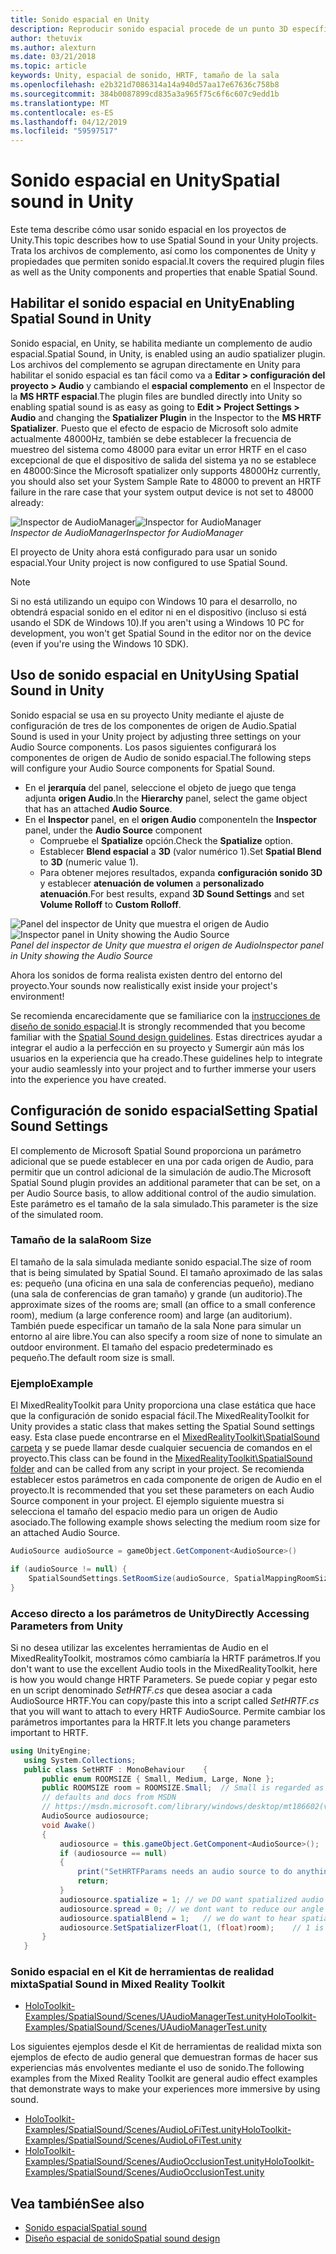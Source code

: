 ```yaml
---
title: Sonido espacial en Unity
description: Reproducir sonido espacial procede de un punto 3D específico dentro de la escena de Unity.
author: thetuvix
ms.author: alexturn
ms.date: 03/21/2018
ms.topic: article
keywords: Unity, espacial de sonido, HRTF, tamaño de la sala
ms.openlocfilehash: e2b321d7086314a14a940d57aa17e67636c758b8
ms.sourcegitcommit: 384b0087899cd835a3a965f75c6f6c607c9edd1b
ms.translationtype: MT
ms.contentlocale: es-ES
ms.lasthandoff: 04/12/2019
ms.locfileid: "59597517"
---
```

# <a name="spatial-sound-in-unity"></a><span data-ttu-id="b2f9f-104">Sonido espacial en Unity</span><span class="sxs-lookup"><span data-stu-id="b2f9f-104">Spatial sound in Unity</span></span>

<span data-ttu-id="b2f9f-105">Este tema describe cómo usar sonido espacial en los proyectos de Unity.</span><span class="sxs-lookup"><span data-stu-id="b2f9f-105">This topic describes how to use Spatial Sound in your Unity projects.</span></span> <span data-ttu-id="b2f9f-106">Trata los archivos de complemento, así como los componentes de Unity y propiedades que permiten sonido espacial.</span><span class="sxs-lookup"><span data-stu-id="b2f9f-106">It covers the required plugin files as well as the Unity components and properties that enable Spatial Sound.</span></span>

## <a name="enabling-spatial-sound-in-unity"></a><span data-ttu-id="b2f9f-107">Habilitar el sonido espacial en Unity</span><span class="sxs-lookup"><span data-stu-id="b2f9f-107">Enabling Spatial Sound in Unity</span></span>

<span data-ttu-id="b2f9f-108">Sonido espacial, en Unity, se habilita mediante un complemento de audio espacial.</span><span class="sxs-lookup"><span data-stu-id="b2f9f-108">Spatial Sound, in Unity, is enabled using an audio spatializer plugin.</span></span> <span data-ttu-id="b2f9f-109">Los archivos del complemento se agrupan directamente en Unity para habilitar el sonido espacial es tan fácil como va a **Editar > configuración del proyecto > Audio** y cambiando el **espacial complemento** en el Inspector de la  **MS HRTF espacial**.</span><span class="sxs-lookup"><span data-stu-id="b2f9f-109">The plugin files are bundled directly into Unity so enabling spatial sound is as easy as going to **Edit > Project Settings > Audio** and changing the **Spatializer Plugin** in the Inspector to the **MS HRTF Spatializer**.</span></span> <span data-ttu-id="b2f9f-110">Puesto que el efecto de espacio de Microsoft solo admite actualmente 48000Hz, también se debe establecer la frecuencia de muestreo del sistema como 48000 para evitar un error HRTF en el caso excepcional de que el dispositivo de salida del sistema ya no se establece en 48000:</span><span class="sxs-lookup"><span data-stu-id="b2f9f-110">Since the Microsoft spatializer only supports 48000Hz currently, you should also set your System Sample Rate to 48000 to prevent an HRTF failure in the rare case that your system output device is not set to 48000 already:</span></span>

<span data-ttu-id="b2f9f-111">![Inspector de AudioManager](images/audio-250px.png)</span><span class="sxs-lookup"><span data-stu-id="b2f9f-111">![Inspector for AudioManager](images/audio-250px.png)</span></span><br>
<span data-ttu-id="b2f9f-112">*Inspector de AudioManager*</span><span class="sxs-lookup"><span data-stu-id="b2f9f-112">*Inspector for AudioManager*</span></span>

<span data-ttu-id="b2f9f-113">El proyecto de Unity ahora está configurado para usar un sonido espacial.</span><span class="sxs-lookup"><span data-stu-id="b2f9f-113">Your Unity project is now configured to use Spatial Sound.</span></span>

>[!NOTE]
><span data-ttu-id="b2f9f-114">Si no está utilizando un equipo con Windows 10 para el desarrollo, no obtendrá espacial sonido en el editor ni en el dispositivo (incluso si está usando el SDK de Windows 10).</span><span class="sxs-lookup"><span data-stu-id="b2f9f-114">If you aren't using a Windows 10 PC for development, you won't get Spatial Sound in the editor nor on the device (even if you're using the Windows 10 SDK).</span></span>

## <a name="using-spatial-sound-in-unity"></a><span data-ttu-id="b2f9f-115">Uso de sonido espacial en Unity</span><span class="sxs-lookup"><span data-stu-id="b2f9f-115">Using Spatial Sound in Unity</span></span>

<span data-ttu-id="b2f9f-116">Sonido espacial se usa en su proyecto Unity mediante el ajuste de configuración de tres de los componentes de origen de Audio.</span><span class="sxs-lookup"><span data-stu-id="b2f9f-116">Spatial Sound is used in your Unity project by adjusting three settings on your Audio Source components.</span></span> <span data-ttu-id="b2f9f-117">Los pasos siguientes configurará los componentes de origen de Audio de sonido espacial.</span><span class="sxs-lookup"><span data-stu-id="b2f9f-117">The following steps will configure your Audio Source components for Spatial Sound.</span></span>
* <span data-ttu-id="b2f9f-118">En el **jerarquía** del panel, seleccione el objeto de juego que tenga adjunta **origen Audio**.</span><span class="sxs-lookup"><span data-stu-id="b2f9f-118">In the **Hierarchy** panel, select the game object that has an attached **Audio Source**.</span></span>
* <span data-ttu-id="b2f9f-119">En el **Inspector** panel, en el **origen Audio** componente</span><span class="sxs-lookup"><span data-stu-id="b2f9f-119">In the **Inspector** panel, under the **Audio Source** component</span></span>
    * <span data-ttu-id="b2f9f-120">Compruebe el **Spatialize** opción.</span><span class="sxs-lookup"><span data-stu-id="b2f9f-120">Check the **Spatialize** option.</span></span>
    * <span data-ttu-id="b2f9f-121">Establecer **Blend espacial** a **3D** (valor numérico 1).</span><span class="sxs-lookup"><span data-stu-id="b2f9f-121">Set **Spatial Blend** to **3D** (numeric value 1).</span></span>
    * <span data-ttu-id="b2f9f-122">Para obtener mejores resultados, expanda **configuración sonido 3D** y establecer **atenuación de volumen** a **personalizado atenuación**.</span><span class="sxs-lookup"><span data-stu-id="b2f9f-122">For best results, expand **3D Sound Settings** and set **Volume Rolloff** to **Custom Rolloff**.</span></span>

<span data-ttu-id="b2f9f-123">![Panel del inspector de Unity que muestra el origen de Audio](images/audiosource.png)</span><span class="sxs-lookup"><span data-stu-id="b2f9f-123">![Inspector panel in Unity showing the Audio Source](images/audiosource.png)</span></span><br>
<span data-ttu-id="b2f9f-124">*Panel del inspector de Unity que muestra el origen de Audio*</span><span class="sxs-lookup"><span data-stu-id="b2f9f-124">*Inspector panel in Unity showing the Audio Source*</span></span>

<span data-ttu-id="b2f9f-125">Ahora los sonidos de forma realista existen dentro del entorno del proyecto.</span><span class="sxs-lookup"><span data-stu-id="b2f9f-125">Your sounds now realistically exist inside your project's environment!</span></span>

<span data-ttu-id="b2f9f-126">Se recomienda encarecidamente que se familiarice con la [instrucciones de diseño de sonido espacial](spatial-sound-design.md).</span><span class="sxs-lookup"><span data-stu-id="b2f9f-126">It is strongly recommended that you become familiar with the [Spatial Sound design guidelines](spatial-sound-design.md).</span></span> <span data-ttu-id="b2f9f-127">Estas directrices ayudar a integrar el audio a la perfección en su proyecto y Sumergir aún más los usuarios en la experiencia que ha creado.</span><span class="sxs-lookup"><span data-stu-id="b2f9f-127">These guidelines help to integrate your audio seamlessly into your project and to further immerse your users into the experience you have created.</span></span>

## <a name="setting-spatial-sound-settings"></a><span data-ttu-id="b2f9f-128">Configuración de sonido espacial</span><span class="sxs-lookup"><span data-stu-id="b2f9f-128">Setting Spatial Sound Settings</span></span>

<span data-ttu-id="b2f9f-129">El complemento de Microsoft Spatial Sound proporciona un parámetro adicional que se puede establecer en una por cada origen de Audio, para permitir que un control adicional de la simulación de audio.</span><span class="sxs-lookup"><span data-stu-id="b2f9f-129">The Microsoft Spatial Sound plugin provides an additional parameter that can be set, on a per Audio Source basis, to allow additional control of the audio simulation.</span></span> <span data-ttu-id="b2f9f-130">Este parámetro es el tamaño de la sala simulado.</span><span class="sxs-lookup"><span data-stu-id="b2f9f-130">This parameter is the size of the simulated room.</span></span>

### <a name="room-size"></a><span data-ttu-id="b2f9f-131">Tamaño de la sala</span><span class="sxs-lookup"><span data-stu-id="b2f9f-131">Room Size</span></span>

<span data-ttu-id="b2f9f-132">El tamaño de la sala simulada mediante sonido espacial.</span><span class="sxs-lookup"><span data-stu-id="b2f9f-132">The size of room that is being simulated by Spatial Sound.</span></span> <span data-ttu-id="b2f9f-133">El tamaño aproximado de las salas es: pequeño (una oficina en una sala de conferencias pequeño), mediano (una sala de conferencias de gran tamaño) y grande (un auditorio).</span><span class="sxs-lookup"><span data-stu-id="b2f9f-133">The approximate sizes of the rooms are; small (an office to a small conference room), medium (a large conference room) and large (an auditorium).</span></span> <span data-ttu-id="b2f9f-134">También puede especificar un tamaño de la sala None para simular un entorno al aire libre.</span><span class="sxs-lookup"><span data-stu-id="b2f9f-134">You can also specify a room size of none to simulate an outdoor environment.</span></span> <span data-ttu-id="b2f9f-135">El tamaño del espacio predeterminado es pequeño.</span><span class="sxs-lookup"><span data-stu-id="b2f9f-135">The default room size is small.</span></span>

### <a name="example"></a><span data-ttu-id="b2f9f-136">Ejemplo</span><span class="sxs-lookup"><span data-stu-id="b2f9f-136">Example</span></span>

<span data-ttu-id="b2f9f-137">El MixedRealityToolkit para Unity proporciona una clase estática que hace que la configuración de sonido espacial fácil.</span><span class="sxs-lookup"><span data-stu-id="b2f9f-137">The MixedRealityToolkit for Unity provides a static class that makes setting the Spatial Sound settings easy.</span></span> <span data-ttu-id="b2f9f-138">Esta clase puede encontrarse en el [MixedRealityToolkit\SpatialSound carpeta](https://github.com/Microsoft/MixedRealityToolkit-Unity/tree/htk_release/Assets/HoloToolkit/SpatialSound) y se puede llamar desde cualquier secuencia de comandos en el proyecto.</span><span class="sxs-lookup"><span data-stu-id="b2f9f-138">This class can be found in the [MixedRealityToolkit\SpatialSound folder](https://github.com/Microsoft/MixedRealityToolkit-Unity/tree/htk_release/Assets/HoloToolkit/SpatialSound) and can be called from any script in your project.</span></span> <span data-ttu-id="b2f9f-139">Se recomienda establecer estos parámetros en cada componente de origen de Audio en el proyecto.</span><span class="sxs-lookup"><span data-stu-id="b2f9f-139">It is recommended that you set these parameters on each Audio Source component in your project.</span></span> <span data-ttu-id="b2f9f-140">El ejemplo siguiente muestra si selecciona el tamaño del espacio medio para un origen de Audio asociado.</span><span class="sxs-lookup"><span data-stu-id="b2f9f-140">The following example shows selecting the medium room size for an attached Audio Source.</span></span>

```cs
AudioSource audioSource = gameObject.GetComponent<AudioSource>()

if (audioSource != null) {
    SpatialSoundSettings.SetRoomSize(audioSource, SpatialMappingRoomSizes.Medium);
}
```

### <a name="directly-accessing-parameters-from-unity"></a><span data-ttu-id="b2f9f-141">Acceso directo a los parámetros de Unity</span><span class="sxs-lookup"><span data-stu-id="b2f9f-141">Directly Accessing Parameters from Unity</span></span>

<span data-ttu-id="b2f9f-142">Si no desea utilizar las excelentes herramientas de Audio en el MixedRealityToolkit, mostramos cómo cambiaría la HRTF parámetros.</span><span class="sxs-lookup"><span data-stu-id="b2f9f-142">If you don't want to use the excellent Audio tools in the MixedRealityToolkit, here is how you would change HRTF Parameters.</span></span> <span data-ttu-id="b2f9f-143">Se puede copiar y pegar esto en un script denominado *SetHRTF.cs* que desea asociar a cada AudioSource HRTF.</span><span class="sxs-lookup"><span data-stu-id="b2f9f-143">You can copy/paste this into a script called *SetHRTF.cs* that you will want to attach to every HRTF AudioSource.</span></span> <span data-ttu-id="b2f9f-144">Permite cambiar los parámetros importantes para la HRTF.</span><span class="sxs-lookup"><span data-stu-id="b2f9f-144">It lets you change parameters important to HRTF.</span></span>

```cs
using UnityEngine;
   using System.Collections;
   public class SetHRTF : MonoBehaviour    {
       public enum ROOMSIZE { Small, Medium, Large, None };
       public ROOMSIZE room = ROOMSIZE.Small;  // Small is regarded as the "most average"
       // defaults and docs from MSDN
       // https://msdn.microsoft.com/library/windows/desktop/mt186602(v=vs.85).aspx
       AudioSource audiosource;
       void Awake()
       {
           audiosource = this.gameObject.GetComponent<AudioSource>();
           if (audiosource == null)
           {
               print("SetHRTFParams needs an audio source to do anything.");
               return;
           }
           audiosource.spatialize = 1; // we DO want spatialized audio
           audiosource.spread = 0; // we dont want to reduce our angle of hearing
           audiosource.spatialBlend = 1;   // we do want to hear spatialized audio
           audiosource.SetSpatializerFloat(1, (float)room);    // 1 is the roomsize param
       }
   }
```
### <a name="spatial-sound-in-mixed-reality-toolkit"></a><span data-ttu-id="b2f9f-145">Sonido espacial en el Kit de herramientas de realidad mixta</span><span class="sxs-lookup"><span data-stu-id="b2f9f-145">Spatial Sound in Mixed Reality Toolkit</span></span>
- [<span data-ttu-id="b2f9f-146">HoloToolkit-Examples/SpatialSound/Scenes/UAudioManagerTest.unity</span><span class="sxs-lookup"><span data-stu-id="b2f9f-146">HoloToolkit-Examples/SpatialSound/Scenes/UAudioManagerTest.unity</span></span>](https://github.com/Microsoft/MixedRealityToolkit-Unity/blob/htk_release/Assets/HoloToolkit-Examples/SpatialSound/Scenes/UAudioManagerTest.unity)

<span data-ttu-id="b2f9f-147">Los siguientes ejemplos desde el Kit de herramientas de realidad mixta son ejemplos de efecto de audio general que demuestran formas de hacer sus experiencias más envolventes mediante el uso de sonido.</span><span class="sxs-lookup"><span data-stu-id="b2f9f-147">The following examples from the Mixed Reality Toolkit are general audio effect examples that demonstrate ways to make your experiences more immersive by using sound.</span></span>
- [<span data-ttu-id="b2f9f-148">HoloToolkit-Examples/SpatialSound/Scenes/AudioLoFiTest.unity</span><span class="sxs-lookup"><span data-stu-id="b2f9f-148">HoloToolkit-Examples/SpatialSound/Scenes/AudioLoFiTest.unity</span></span>](https://github.com/Microsoft/MixedRealityToolkit-Unity/blob/htk_release/Assets/HoloToolkit-Examples/SpatialSound/Scenes/AudioLoFiTest.unity)
- [<span data-ttu-id="b2f9f-149">HoloToolkit-Examples/SpatialSound/Scenes/AudioOcclusionTest.unity</span><span class="sxs-lookup"><span data-stu-id="b2f9f-149">HoloToolkit-Examples/SpatialSound/Scenes/AudioOcclusionTest.unity</span></span>](https://github.com/Microsoft/MixedRealityToolkit-Unity/blob/htk_release/Assets/HoloToolkit-Examples/SpatialSound/Scenes/AudioOcclusionTest.unity)

## <a name="see-also"></a><span data-ttu-id="b2f9f-150">Vea también</span><span class="sxs-lookup"><span data-stu-id="b2f9f-150">See also</span></span>
* [<span data-ttu-id="b2f9f-151">Sonido espacial</span><span class="sxs-lookup"><span data-stu-id="b2f9f-151">Spatial sound</span></span>](spatial-sound.md)
* [<span data-ttu-id="b2f9f-152">Diseño espacial de sonido</span><span class="sxs-lookup"><span data-stu-id="b2f9f-152">Spatial sound design</span></span>](spatial-sound-design.md)

